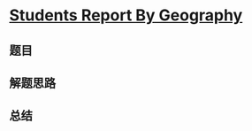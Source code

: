 # [Students Report By Geography](https://leetcode.com/problems/students-report-by-geography/)
## 题目


## 解题思路


## 总结


